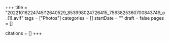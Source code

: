 +++
title = "20221016224745!12640529_853998024726415_7563825360700843749_o_(1).avif"
tags = ["Photos"]
categories = []
startDate = ""
draft = false
pages = []

citations = []
+++
